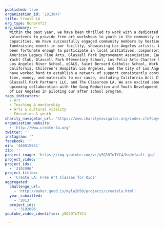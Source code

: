 ```yaml
---
published: true
organization_id: '2013047'
title: Create LA
org_type: Nonprofit
org_summary: >-
  Within the past year, we have been thrilled to work with a dedicated group of
  volunteers to provide free art workshops to youth in the community in various
  capacities. We have successfully engaged community members by hosting
  fundraising events in our facility, showcasing Los Angeles artists. We have
  been fortunate enough to participate in local initiatives, cosponsoring with
  American Legacy Fine Arts, Glassell Park Improvement Association, Eagle Rock
  Yacht Club, Glassell Park Elementary School, Los Feliz Arts Charter School,
  Los Angeles River School, eCALS, Saint Bernard Catholic School, Work Source
  California, Children's Hospital Los Angeles, and the City of Los Angeles. We
  have worked hard to establish a network of support consistently contributing
  time, money, and materials to our cause, including California Arts Club,
  Glassell Park Partners LLC, and The Classroom LA. We are excited about our
  upcoming collaboration with the Gang Reduction and Youth Development program
  of Los Angeles in piloting our after school program.
tags_indicators:
  - Art
  - Teaching & mentorship
  - Arts & cultural vitality
  - Education & youth
charity_navigator_url: 'https://www.charitynavigator.org/index.cfm?bay=search.profile&ein=460815941'
organization_website:
  - 'http://www.create-la.org'
twitter: ''
instagram: ''
facebook: ''
ein: '460815941'
zip: ''
project_image: 'https://img.youtube.com/vi/y5Q3OTnTYC4/hqdefault.jpg'
project_video: ''
project_ids:
  - '3102096'
project_titles:
  - 'Create LA: Free Art Classes for Kids'
aggregated:
  challenge_url:
    - 'http://maker.good.is/myla2050/projects/createla.html'
  year_submitted:
    - '2013'
  project_ids:
    - '3102096'
youtube_video_identifier: y5Q3OTnTYC4

---
```

